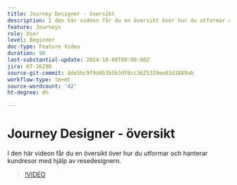```yaml
---
title: Journey Designer - översikt
description: I den här videon får du en översikt över hur du utformar och hanterar kundresor med hjälp av resedesignern.
feature: Journeys
role: User
level: Beginner
doc-type: Feature Video
duration: 98
last-substantial-update: 2024-10-08T00:00:00Z
jira: KT-16290
source-git-commit: dde5bc9f9d453b5b3df8cc3625329ee81d1889ab
workflow-type: tm+mt
source-wordcount: '42'
ht-degree: 0%

---
```



# Journey Designer - översikt

I den här videon får du en översikt över hur du utformar och hanterar kundresor med hjälp av resedesignern.

>[!VIDEO](https://video.tv.adobe.com/v/3432672/?learn=on)
